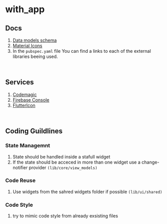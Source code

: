# with_app

## Docs

1. [Data models schema](https://docs.google.com/drawings/d/1ajfmi8cEDffEGTRlMbKvoyijV7SPEjhBuKF0jYHLx5k/edit)
1. [Material Icons](https://material.io/resources/icons/?search=phone&style=baseline)
1. In the `pubspec.yaml` file You can find a links to each of the external libraries beeing used.

<br>

## Services

1. [Codemagic](https://codemagic.io/app/5f4515cd55449d000fe1b102)
1. [Firebase Console](https://console.firebase.google.com/u/0/project/with-flutter-app-ae099/firestore/data~2F)
1. [FlutterIcon](https://www.fluttericon.com/)

<br>

## Coding Guildlines

### State Managemnt

1. State should be handled inside a stafull widget <br>
1. If the state should be acceced in more than one widget use a change-notifier provider `(lib/core/view_models)`

### Code Reuse

1. Use widgets from the sahred widgets folder if possible `(lib/ui/shared)`

### Code Style

1. try to mimic code style from already exsisting files
